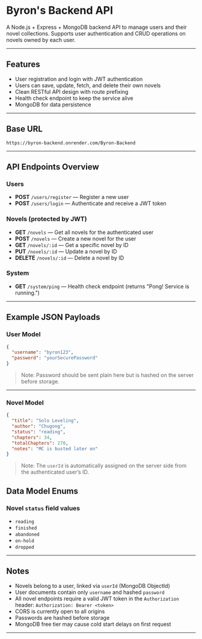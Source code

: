 # Byron's Backend API

A Node.js + Express + MongoDB backend API to manage users and their novel collections.
Supports user authentication and CRUD operations on novels owned by each user.

---

## Features

* User registration and login with JWT authentication
* Users can save, update, fetch, and delete their own novels
* Clean RESTful API design with route prefixing
* Health check endpoint to keep the service alive
* MongoDB for data persistence

---

## Base URL

```
https://byron-backend.onrender.com/Byron-Backend
```

---

## API Endpoints Overview

### Users

* **POST** `/users/register` — Register a new user
* **POST** `/users/login` — Authenticate and receive a JWT token

### Novels (protected by JWT)

* **GET** `/novels` — Get all novels for the authenticated user
* **POST** `/novels` — Create a new novel for the user
* **GET** `/novels/:id` — Get a specific novel by ID
* **PUT** `/novels/:id` — Update a novel by ID
* **DELETE** `/novels/:id` — Delete a novel by ID

### System

* **GET** `/system/ping` — Health check endpoint (returns "Pong! Service is running.")

---

## Example JSON Payloads

### User Model

```json
{
  "username": "byron123",
  "password": "yourSecurePassword"
}
```

> Note: Password should be sent plain here but is hashed on the server before storage.

---

### Novel Model

```json
{
  "title": "Solo Leveling",
  "author": "Chugong",
  "status": "reading",
  "chapters": 34,
  "totalChapters": 270,
  "notes": "MC is busted later on"
}
```

> Note: The `userId` is automatically assigned on the server side from the authenticated user’s ID.

## Data Model Enums

### Novel `status` field values

* `reading`
* `finished`
* `abandoned`
* `on-hold`
* `dropped`

---

## Notes

* Novels belong to a user, linked via `userId` (MongoDB ObjectId)
* User documents contain only `username` and hashed `password`
* All novel endpoints require a valid JWT token in the `Authorization` header:
  `Authorization: Bearer <token>`
* CORS is currently open to all origins
* Passwords are hashed before storage
* MongoDB free tier may cause cold start delays on first request

---
